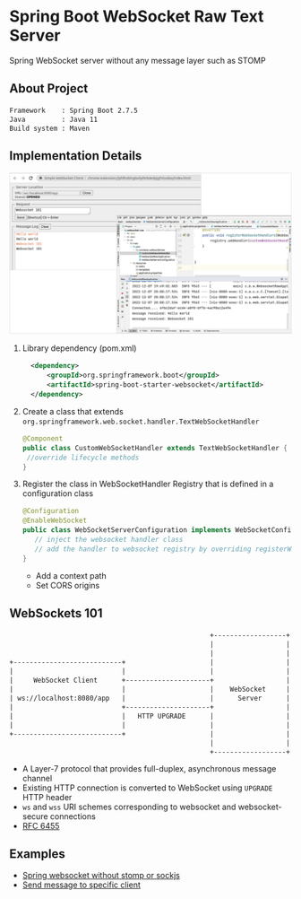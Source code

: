 # Spring Boot WebSocket Raw Text Server

Spring WebSocket server without any message layer such as STOMP

## About Project

```text
Framework    : Spring Boot 2.7.5
Java         : Java 11
Build system : Maven
```


## Implementation Details

![test](websocket-message-channel-test.jpg)

1. Library dependency (pom.xml)
   ```xml
     <dependency>
         <groupId>org.springframework.boot</groupId>
         <artifactId>spring-boot-starter-websocket</artifactId>
     </dependency>
   ```

2. Create a class that extends `org.springframework.web.socket.handler.TextWebSocketHandler`
   ```java
   @Component
   public class CustomWebSocketHandler extends TextWebSocketHandler {
    //override lifecycle methods
   }
   ```


3. Register the class in WebSocketHandler Registry that is defined in a configuration class
   ```java
   @Configuration
   @EnableWebSocket
   public class WebSocketServerConfiguration implements WebSocketConfigurer {
      // inject the websocket handler class
      // add the handler to websocket registry by overriding registerWebSocketHandlers method
   }
   ```
   - Add a context path
   - Set CORS origins

## WebSockets 101

```
                                                  +------------------+
                                                  |                  |
                                                  |                  |
+---------------------------+                     |                  |
|                           |                     |                  |
|     WebSocket Client      +---------------------+                  |
|                           |                     |    WebSocket     |
| ws://localhost:8080/app   |                     |      Server      |
|                           +---------------------+                  |
|                           |   HTTP UPGRADE      |                  |
|                           |                     |                  |
+---------------------------+                     |                  |
                                                  |                  |
                                                  +------------------+
```
- A Layer-7 protocol that provides full-duplex, asynchronous message channel
- Existing HTTP connection is converted to WebSocket using `UPGRADE` HTTP header
- `ws` and `wss` URI schemes corresponding to websocket and websocket-secure connections
- [RFC 6455](https://www.rfc-editor.org/rfc/rfc6455)


## Examples

- [Spring websocket without stomp or sockjs](https://stackoverflow.com/a/32267452)
- [Send message to specific client](https://stackoverflow.com/questions/24073987/how-to-send-message-to-a-specific-device-by-spring-websocket)
